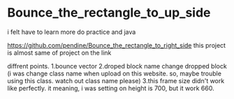 # Bounce_the_rectangle_to_up_side
i felt have to learn more do practice and java

https://github.com/pendine/Bounce_the_rectangle_to_right_side
this project is almost same of project on the link

diffrent points.
1.bounce vector
2.droped block name change dropped block 
(i was change class name when upload on this website. so, maybe trouble using this class. watch out class name please)
3.this frame size didn't work like perfectly.  it meaning, i was setting on height is 700, but it work 660.
